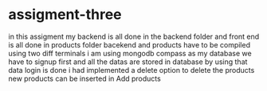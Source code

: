# assigment-three
in this assigment my backend is all done in the backend folder and front end is all done in products folder
bacekend and products have to be compiled using two diff terminals 
i am using mongodb compass as my database 
we have to signup first and all the datas are stored in database by using that data login is done
i had implemented a delete option to delete the products 
new products can be inserted in Add products
